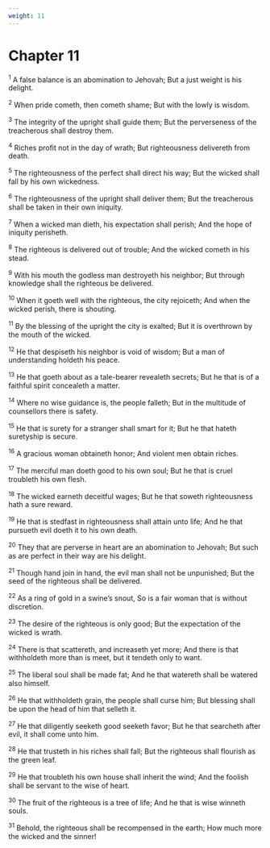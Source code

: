 ```yaml
---
weight: 11
---
```


# Chapter 11

<sup>1</sup> A false balance is an abomination to Jehovah; But a just weight is his delight. 

<sup>2</sup> When pride cometh, then cometh shame; But with the lowly is wisdom. 

<sup>3</sup> The integrity of the upright shall guide them; But the perverseness of the treacherous shall destroy them. 

<sup>4</sup> Riches profit not in the day of wrath; But righteousness delivereth from death. 

<sup>5</sup> The righteousness of the perfect shall direct his way; But the wicked shall fall by his own wickedness. 

<sup>6</sup> The righteousness of the upright shall deliver them; But the treacherous shall be taken in their own iniquity. 

<sup>7</sup> When a wicked man dieth, his expectation shall perish; And the hope of iniquity perisheth. 

<sup>8</sup> The righteous is delivered out of trouble; And the wicked cometh in his stead. 

<sup>9</sup> With his mouth the godless man destroyeth his neighbor; But through knowledge shall the righteous be delivered. 

<sup>10</sup> When it goeth well with the righteous, the city rejoiceth; And when the wicked perish, there is shouting. 

<sup>11</sup> By the blessing of the upright the city is exalted; But it is overthrown by the mouth of the wicked. 

<sup>12</sup> He that despiseth his neighbor is void of wisdom; But a man of understanding holdeth his peace. 

<sup>13</sup> He that goeth about as a tale-bearer revealeth secrets; But he that is of a faithful spirit concealeth a matter. 

<sup>14</sup> Where no wise guidance is, the people falleth; But in the multitude of counsellors there is safety. 

<sup>15</sup> He that is surety for a stranger shall smart for it; But he that hateth suretyship is secure. 

<sup>16</sup> A gracious woman obtaineth honor; And violent men obtain riches. 

<sup>17</sup> The merciful man doeth good to his own soul; But he that is cruel troubleth his own flesh. 

<sup>18</sup> The wicked earneth deceitful wages; But he that soweth righteousness hath a sure reward. 

<sup>19</sup> He that is stedfast in righteousness shall attain unto life; And he that pursueth evil doeth it to his own death. 

<sup>20</sup> They that are perverse in heart are an abomination to Jehovah; But such as are perfect in their way are his delight. 

<sup>21</sup> Though hand join in hand, the evil man shall not be unpunished; But the seed of the righteous shall be delivered. 

<sup>22</sup> As a ring of gold in a swine’s snout, So is a fair woman that is without discretion. 

<sup>23</sup> The desire of the righteous is only good; But the expectation of the wicked is wrath. 

<sup>24</sup> There is that scattereth, and increaseth yet more; And there is that withholdeth more than is meet, but it tendeth only to want. 

<sup>25</sup> The liberal soul shall be made fat; And he that watereth shall be watered also himself. 

<sup>26</sup> He that withholdeth grain, the people shall curse him; But blessing shall be upon the head of him that selleth it. 

<sup>27</sup> He that diligently seeketh good seeketh favor; But he that searcheth after evil, it shall come unto him. 

<sup>28</sup> He that trusteth in his riches shall fall; But the righteous shall flourish as the green leaf. 

<sup>29</sup> He that troubleth his own house shall inherit the wind; And the foolish shall be servant to the wise of heart. 

<sup>30</sup> The fruit of the righteous is a tree of life; And he that is wise winneth souls. 

<sup>31</sup> Behold, the righteous shall be recompensed in the earth; How much more the wicked and the sinner! 


